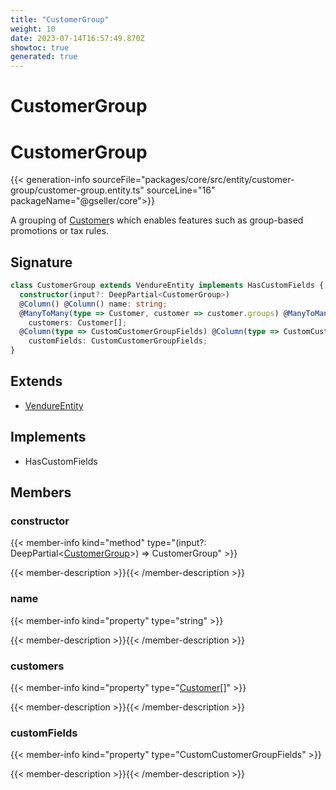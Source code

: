 ```yaml
---
title: "CustomerGroup"
weight: 10
date: 2023-07-14T16:57:49.870Z
showtoc: true
generated: true
---
```

<!-- This file was generated from the Vendure source. Do not modify. Instead, re-run the "docs:build" script -->

# CustomerGroup
<div class="symbol">


# CustomerGroup

{{< generation-info sourceFile="packages/core/src/entity/customer-group/customer-group.entity.ts" sourceLine="16" packageName="@gseller/core">}}

A grouping of <a href='/typescript-api/entities/customer#customer'>Customer</a>s which enables features such as group-based promotions
or tax rules.

## Signature

```TypeScript
class CustomerGroup extends VendureEntity implements HasCustomFields {
  constructor(input?: DeepPartial<CustomerGroup>)
  @Column() @Column() name: string;
  @ManyToMany(type => Customer, customer => customer.groups) @ManyToMany(type => Customer, customer => customer.groups)
    customers: Customer[];
  @Column(type => CustomCustomerGroupFields) @Column(type => CustomCustomerGroupFields)
    customFields: CustomCustomerGroupFields;
}
```
## Extends

 * <a href='/typescript-api/entities/vendure-entity#vendureentity'>VendureEntity</a>


## Implements

 * HasCustomFields


## Members

### constructor

{{< member-info kind="method" type="(input?: DeepPartial&#60;<a href='/typescript-api/entities/customer-group#customergroup'>CustomerGroup</a>&#62;) => CustomerGroup"  >}}

{{< member-description >}}{{< /member-description >}}

### name

{{< member-info kind="property" type="string"  >}}

{{< member-description >}}{{< /member-description >}}

### customers

{{< member-info kind="property" type="<a href='/typescript-api/entities/customer#customer'>Customer</a>[]"  >}}

{{< member-description >}}{{< /member-description >}}

### customFields

{{< member-info kind="property" type="CustomCustomerGroupFields"  >}}

{{< member-description >}}{{< /member-description >}}


</div>
